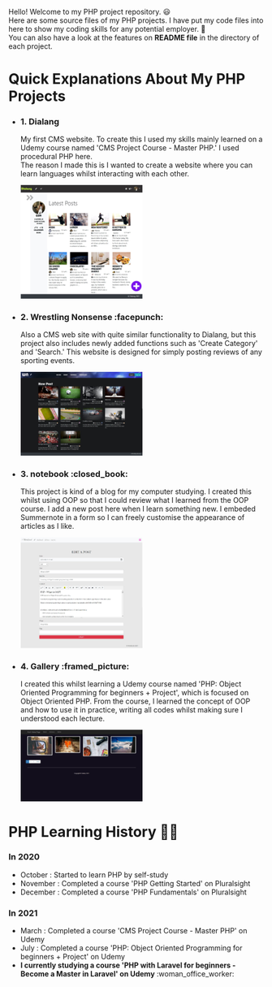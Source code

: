 
Hello! Welcome to my PHP project repository. :smiley:<br>
Here are some source files of my PHP projects. I have put my code files into here to show my coding skills for any potential employer. :rainbow:<br>
You can also have a look at the features on <strong>README file</strong> in the directory of each project.<br>



# Quick Explanations About My PHP Projects

 <ul>
   <li>
      <h3>1. Dialang</h3>
      <p>My first CMS website. To create this I used my skills mainly learned on a Udemy course named 'CMS Project Course - Master PHP.' I used procedural PHP here. <br>
      The reason I made this is I wanted to create a website where you can learn languages whilst interacting with each other.   </p>
      <a href="Dialang/"><img src="Dialang/demo_screenshots/home_after_login.jpg" style="width: 50%;"></a>
   </li>
 
   <li>
      <h3>2. Wrestling Nonsense :facepunch:</h3>
      <p>Also a CMS web site with quite similar functionality to Dialang, but this project also includes newly added functions such as 'Create Category' and 'Search.' This website is designed for simply posting reviews of any sporting events.  </p>  
      <a href="Wrestling_Nonsense/"><img src="Wrestling_Nonsense/demo_screenphotos/demo_top.jpg" style="width: 50%;"></a>
   </li>
 
 <li>
      <h3>3. notebook :closed_book:</h3>
      <p>This project is kind of a blog for my computer studying. I created this whilst using OOP so that I could review what I learned from the OOP course. I add a new post here when I learn something new. I embeded Summernote in a form so I can freely customise the appearance of articles as I like. </p> 
      <a href="notebook/"><img src="notebook/demo_screenshots/admin_edit_post.jpg" style="width: 50%;"></a>
 </li>
 
 <li>
      <h3>4. Gallery :framed_picture:</h3>
      <p>I created this whilst learning a Udemy course named 'PHP: Object Oriented Programming for beginners + Project', which is focused on Object Oriented PHP. From the course, I learned the concept of OOP and how to use it in practice, writing all codes whilst making sure I understood each lecture.</p>
      <a href="gallery/"><img src="gallery/demo_screenshots/home.jpg" style="width: 50%;"></a>
 </li>
 
 

 <!-- <li>
      <h3>5. Translation Works</h3>
      <p>As an English speaker as one's second language, I sometimes enjoy to translate from English into Japanese, or visa versa. This site is kind of a notebook for myself to review my English studying. In future years, I'd like to enjoy writing as a hobby in various topics.</p>
 </li> -->
 
</ul>



# PHP Learning History :woman_student:
 <h3>In 2020</h3>
 <ul>
   <li>October   : Started to learn PHP by self-study</li>
   <li>November  : Completed a course 'PHP Getting Started' on Pluralsight</li>
   <li>December  : Completed a course 'PHP Fundamentals' on Pluralsight</li>
 </ul>
 
 <h3>In 2021</h3>
 <ul>
   <li>March     : Completed a course 'CMS Project Course - Master PHP' on Udemy</li>
   <li>July      : Completed a course 'PHP: Object Oriented Programming for beginners + Project' on Udemy</li>
   <li><strong>I currently studying a course 'PHP with Laravel for beginners - Become a Master in Laravel' on Udemy</strong> :woman_office_worker:</li>
 </ul>




